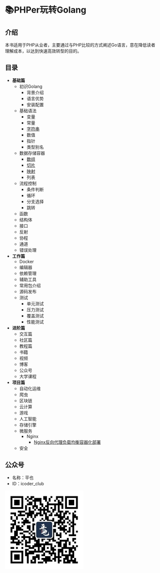 # 📚PHPer玩转Golang

## 介绍

本书适用于PHP从业者，主要通过与PHP比较的方式阐述Go语言，意在降低读者理解成本，以达到快速高效转型的目的。

## 目录

* **基础篇**
    * 初识Golang
        * 背景介绍
        * 语言优势
        * 安装配置
    * 基础语法
        - 变量
        - 常量
        - [字符串](base/strings.md)
        - 数值
        - 指针
        - 类型别名
    * 数据存储容器
        - [数组](container/array-and-slice.md)
        - [切片](container/array-and-slice.md)
        - [映射](container/map.md)
        - 列表
    * 流程控制
        - 条件判断
        - 循环
        - 分支选择
        - 跳转
    * 函数
    * 结构体
    * 接口
    * 反射
    * 协程
    * 通道
    * 错误处理
* **工作篇**
    - Docker
    - 编辑器
    - 依赖管理
    - 辅助工具
    - 常用包介绍
    - 源码发布
    * 测试
        - 单元测试
        - 压力测试
        - 覆盖测试
        - 性能测试
* **进阶篇**
    * 交互篇
    * 社区篇
    * 教程篇
    - 书籍
    - 视频
    - 博客
    - 公众号
    - 大学课程
* **项目篇**
    - 自动化运维
    - 爬虫
    - 区块链
    - 云计算
    - 游戏
    - 人工智能
    - 存储引擎
    - 微服务
        - Nginx
            - [Nginx反向代理负载均衡容器化部署](projects/microservices/docker-nginx-01.md)
    - 安全

## 公众号

- 名称：平也
- ID：icoder_club

![](qrcode.jpg)
